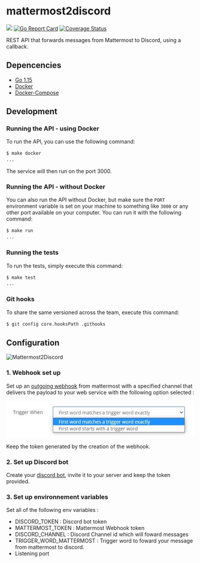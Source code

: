 # mattermost2discord

[![](https://github.com/cguertin14/advent-of-code-2020/workflows/CI/badge.svg)](https://github.com/ClubCedille/mattermost2discord/actions)
[![Go Report Card](https://goreportcard.com/badge/github.com/ClubCedille/mattermost2discord)](https://goreportcard.com/report/github.com/ClubCedille/mattermost2discord)
[![Coverage Status](https://coveralls.io/repos/github.com/ClubCedille/mattermost2discord/badge.svg?branch=main)](https://coveralls.io/github.com/ClubCedille/mattermost2discord?branch=main)

REST API that forwards messages from Mattermost to Discord, using a callback.

## Depencencies

* [Go 1.15](https://golang.org/dl/)
* [Docker](https://docs.docker.com/get-docker/)
* [Docker-Compose](https://docs.docker.com/compose/install/)

## Development

### Running the API - using Docker

To run the API, you can use the following command:
```bash
$ make docker
...
```

The service will then run on the port 3000.

### Running the API - without Docker

You can also run the API without Docker, but make sure the `PORT` environment variable is set on your machine to something like `3000` or any other port available on your computer. You can run it with the following command:
```bash
$ make run
...
```

### Running the tests

To run the tests, simply execute this command:
```bash
$ make test
...
```
### Git hooks

To share the same versioned across the team, execute this command:
```bash
$ git config core.hooksPath .githooks
```

## Configuration 


![Mattermost2Discord](https://www.plantuml.com/plantuml/svg/XLJVRzCm47xtNt5QdoV4NX0LgfOjga1geLgAzW0yN9nhQZMsCzkX5CJ_phbDHf9rsuiTtNtVTp-TQn_GXKPNiCGGo6dhmrMglBIk4CBlbAdHeGOV3XNnwPICw9udeuU6ZAGbUOyb9PKgZIOJGF91RY3IGk6FI9op-rjRMGSfKPtj3ZTLGoAHmReRZatkgNEXDhHGXlh-VE10kIkTRKnnSawIz-bjEXTYnJKggMequJdnFcGaazgY93T6pQq9dr4JVD8roZ1sPUetmTjtOtERs37jjjfHD7neyEJvZt_Iedw4HyCncmHh-YN-2e7H35yziQG_tPFxhGgKQRiRLD8RVOGkbp1Pg78Ria1KZSi6kBYd7Dx0n_LwTH7nUyepSZyLp_KbdjPN1UzLP7IVBy7R7OpmelqSmqMdS_bjqdRdn-MidyyKaZsgu673hLXzoTRWuWhw88xzwF5ciUnfR9C7NlAI1mxx-0ROF80Dr3CoXHyATpbzODQTFM1rZdT7oBoM0haj3aB47QXXvQpaXwHCENIVBxMpJliZ_6xMF633DpPXouzGRPJ4eAnvLMLkdMOa1n_eDR5P-lI-1PTyJcVsEAOfTtkFZWjiATnGsvHR5keWkGtYceNuJ_8F "Mattermost2Discord")


### 1. Webhook set up

Set up an [outgoing webhook](https://docs.mattermost.com/developer/webhooks-outgoing.html) from mattermost with a specified channel that delivers the payload to your web service with the following option selected :

![Mattermost webhook Config](img/MattermostWebHook.png)

Keep the token generated by the creation of the webhook.

### 2. Set up Discord bot

Create your [discord bot](https://discordpy.readthedocs.io/en/stable/discord.html), invite it to your server and keep the token provided.

### 3. Set up environnement variables

Set all of the following env variables :
    
- DISCORD_TOKEN : Discord bot token
- MATTERMOST_TOKEN : Mattermost Webhook token
- DISCORD_CHANNEL : Discord Channel id which will foward messages
- TRIGGER_WORD_MATTERMOST : Trigger word to foward your message from mattermost to discord.
- Listening port







